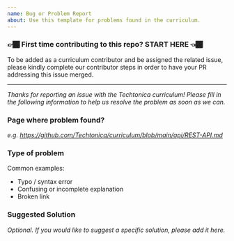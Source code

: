 ```yaml
---
name: Bug or Problem Report
about: Use this template for problems found in the curriculum.
---
```


### 👉🏾 First time contributing to this repo? START HERE 👈🏾
To be added as a curriculum contributor and be assigned the related issue, please kindly complete our contributor steps in order to have your PR addressing this issue merged.

------
_Thanks for reporting an issue with the Techtonica curriculum! Please fill in the following information to help us resolve the problem as soon as we can._

### Page where problem found?

_e.g. https://github.com/Techtonica/curriculum/blob/main/api/REST-API.md_

### Type of problem

Common examples:

- Typo / syntax error
- Confusing or incomplete explanation
- Broken link

### Suggested Solution

_Optional. If you would like to suggest a specific solution, please add it here._
